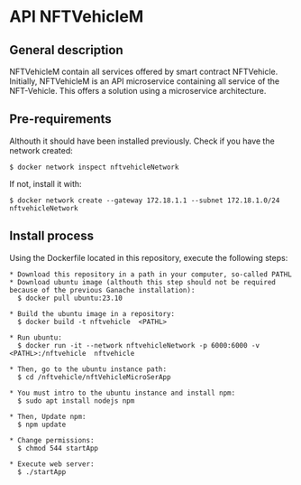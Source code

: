 # API NFTVehicleM
## General description
  NFTVehicleM contain all services offered by smart contract NFTVehicle. Initially, NFTVehicleM is an API microservice containing all service of the NFT-Vehicle. This offers a solution using a microservice architecture.

## Pre-requirements
  Althouth it should have been installed previously. Check if you have the network created:    

    $ docker network inspect nftvehicleNetwork

  If not, install it with:

    $ docker network create --gateway 172.18.1.1 --subnet 172.18.1.0/24 nftvehicleNetwork

 
## Install process
  Using the Dockerfile located in this repository, execute the following steps:

    * Download this repository in a path in your computer, so-called PATHL
    * Download ubuntu image (althouth this step should not be required because of the previous Ganache installation):
      $ docker pull ubuntu:23.10
    
    * Build the ubuntu image in a repository:
      $ docker build -t nftvehicle  <PATHL>

    * Run ubuntu: 
      $ docker run -it --network nftvehicleNetwork -p 6000:6000 -v <PATHL>:/nftvehicle  nftvehicle

    * Then, go to the ubuntu instance path:
      $ cd /nftvehicle/nftVehicleMicroSerApp

    * You must intro to the ubuntu instance and install npm:
      $ sudo apt install nodejs npm
  
    * Then, Update npm:
      $ npm update

    * Change permissions:
      $ chmod 544 startApp

    * Execute web server:
      $ ./startApp
